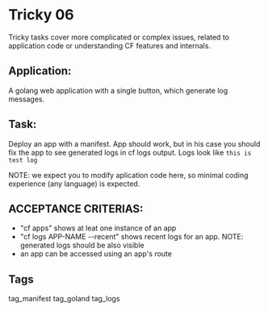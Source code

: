 # Tricky 06
Tricky tasks cover more complicated or complex issues, related to 
application code or understanding CF features and internals.

## Application:
A golang web application with a single button, which generate log messages.

## Task:
Deploy an app with a manifest.
App should work, but in his case you should fix the app to see generated logs
in cf logs output. Logs look like `this is test log`

NOTE: we expect you to modify aplication code here, so minimal 
coding experience (any language) is expected.


## ACCEPTANCE CRITERIAS:
- "cf apps" shows at leat one instance of an app
- "cf logs APP-NAME --recent" shows recent logs for an app. 
  NOTE: generated logs should be also visible
- an app can be accessed using an app's route

## Tags
tag_manifest tag_goland tag_logs

